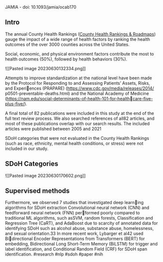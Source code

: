 JAMIA - doi: 10.1093/jamia/ocab170

## Intro 
The annual County Health Rankings ([County Health Rankings & Roadmaps](https://www.countyhealthrankings.org/)) gauge the impact of a wide range of health factors by ranking the health outcomes of the over 3000 counties across the United States.

Social, economic, and physical environment factors contribute the most to health outcomes (50%), followed by health behaviors (30%). 

![[Pasted image 20230630132334.png]]

Attempts to improve standardization at the national level have been made by the Protocol for Responding to and Assessing Patients’ Assets, Risks, and Experiences (PRAPARE) (https://www.cdc.gov/media/releases/2014/ p0501-preventable-deaths.html) and the National Academy of Medicine (https://nam.edu/social-determinants-of-health-101-for-healthcare-five-plus-five/).


A final total of 82 publications were included in this study at the end of the full text review process. We also searched references of all82 articles, and most of these publications overlap with our search results. The included articles were published between 2005 and 2021

SDoH categories that were not evaluated in the County Health Rankings (such as race, ethnicity, mental health conditions, or stress) were not included in our study.

## SDoH Categories

![[Pasted image 20230630170602.png]]

## Supervised methods
Furthermore, we observed 7 studies that investigated deep learning algorithms for SDoH extraction Convolutional neural network (CNN) and feedforward neural network (FNN) performed poorly compared to traditional ML algorithms, such asSVM, random forests, Classification and Regression Tree (CaRT), and AdaBoost due to scarcity of annotated data for identifying SDoH such as alcohol abuse, substance abuse, homelessness, and sexual orientation.33 In more recent work, Lybarger et al42 used Bidirectional Encoder Representations from Transformers (BERT) for embedding, Bidirectional Long Short-Term Memory (BiLSTM) for trigger and label identification, and Conditional Random Field (CRF) for SDoH span identification.
#research
#nlp
#sdoh
#paper
#nih
